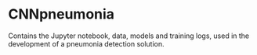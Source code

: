 # CNNpneumonia
Contains the Jupyter notebook, data, models and training logs, used in the development of a pneumonia detection solution.
